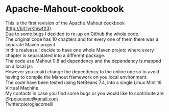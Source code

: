 Apache-Mahout-cookbook
======================
This is the first revision of the Apache Mahout cookbook (http://bit.ly/KmwfX3).<br>
Due to some bugs I decided to re-up on Github the whole code. <br>
The original code has 10 chapters and for every one of them there was a separate Maven project. <br>
In this realease I decide to have one whole Maven projetc where every chapter is separatated into a different package.<br>
The code use Mahout 0.8 ad dependency and the dependency is mapped on a local jar. <br>
However you could change the dependency to the online one so to avoid having to compile the Mahout framework on you local environment. <br>
The code have been tested using NetBeans 7.4, into a single Linux MInt 16 Virtual Machine.<br>
My contacts in case you find some bugs or you would like to contribute are<br>
@:pgiacome@gmail.com<br>
Twitter:pierogiacomelli<br>
